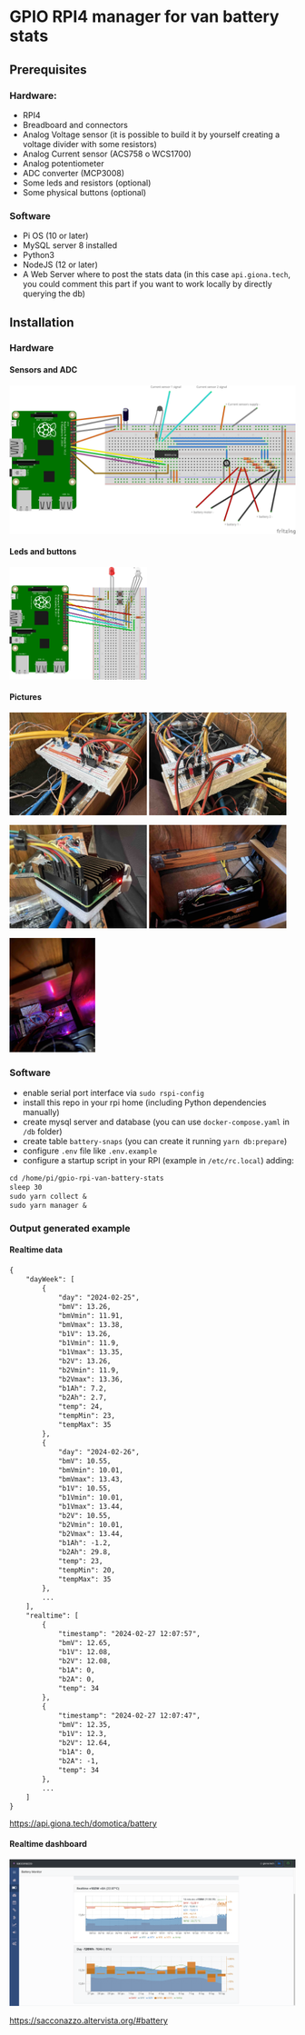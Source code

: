 # GPIO RPI4 manager for van battery stats

## Prerequisites

### Hardware:

- RPI4
- Breadboard and connectors
- Analog Voltage sensor (it is possible to build it by yourself creating a voltage divider with some resistors)
- Analog Current sensor (ACS758 o WCS1700)
- Analog potentiometer
- ADC converter (MCP3008)
- Some leds and resistors (optional)
- Some physical buttons (optional)

### Software

- Pi OS (10 or later)
- MySQL server 8 installed
- Python3
- NodeJS (12 or later)
- A Web Server where to post the stats data (in this case `api.giona.tech`, you could comment this part if you want to work locally by directly querying the db)

## Installation

### Hardware

#### Sensors and ADC

<img src="res/scheme/sensors.png" alt="Sensors" />

#### Leds and buttons

<img src="res/scheme/leds_buttons.png" alt="Leds ad Buttons" width="48%" />

#### Pictures

<img src="res/img/breadboard-completed-1.jpg" alt="BreadBoard completed" width="48%"/> <img src="res/img/breadboard-completed-2.jpg" alt="RPI4 completed" width="48%"/>

<img src="res/img/rpi4-init.jpg" alt="RPI4 connections" width="48%"/> <img src="res/img/rpi4-atwork.jpg" alt="RPI4 at work" width="48%"/>

<img src="res/img/breadboard-atwork.jpg" alt="BreadBoard at work" width="30%" />

### Software

- enable serial port interface via `sudo rspi-config`
- install this repo in your rpi home (including Python dependencies manually)
- create mysql server and database (you can use `docker-compose.yaml` in `/db` folder)
- create table `battery-snaps` (you can create it running `yarn db:prepare`)
- configure `.env` file like `.env.example`
- configure a startup script in your RPI (example in `/etc/rc.local`) adding:

```
cd /home/pi/gpio-rpi-van-battery-stats
sleep 30
sudo yarn collect &
sudo yarn manager &
```

### Output generated example

#### Realtime data

```
{
    "dayWeek": [
        {
            "day": "2024-02-25",
            "bmV": 13.26,
            "bmVmin": 11.91,
            "bmVmax": 13.38,
            "b1V": 13.26,
            "b1Vmin": 11.9,
            "b1Vmax": 13.35,
            "b2V": 13.26,
            "b2Vmin": 11.9,
            "b2Vmax": 13.36,
            "b1Ah": 7.2,
            "b2Ah": 2.7,
            "temp": 24,
            "tempMin": 23,
            "tempMax": 35
        },
        {
            "day": "2024-02-26",
            "bmV": 10.55,
            "bmVmin": 10.01,
            "bmVmax": 13.43,
            "b1V": 10.55,
            "b1Vmin": 10.01,
            "b1Vmax": 13.44,
            "b2V": 10.55,
            "b2Vmin": 10.01,
            "b2Vmax": 13.44,
            "b1Ah": -1.2,
            "b2Ah": 29.8,
            "temp": 23,
            "tempMin": 20,
            "tempMax": 35
        },
        ...
    ],
    "realtime": [
        {
            "timestamp": "2024-02-27 12:07:57",
            "bmV": 12.65,
            "b1V": 12.08,
            "b2V": 12.08,
            "b1A": 0,
            "b2A": 0,
            "temp": 34
        },
        {
            "timestamp": "2024-02-27 12:07:47",
            "bmV": 12.35,
            "b1V": 12.3,
            "b2V": 12.64,
            "b1A": 0,
            "b2A": -1,
            "temp": 34
        },
        ...
    ]
}
```

https://api.giona.tech/domotica/battery

#### Realtime dashboard

<img src="res/img/dashboard.png" alt="web app" width="100%" />

https://sacconazzo.altervista.org/#battery
